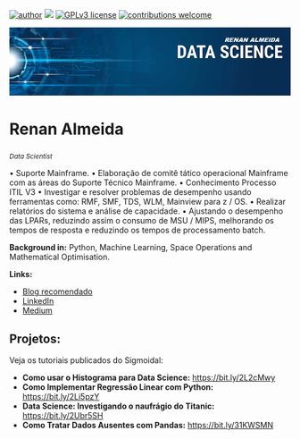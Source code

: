 [![author](https://img.shields.io/badge/author-Renan-red.svg)](https://www.linkedin.com/in/renan-almeida-2a55702b) [![](https://img.shields.io/badge/python-3.7+-blue.svg)](https://www.python.org/downloads/release/python-365/) [![GPLv3 license](https://img.shields.io/badge/License-GPLv3-blue.svg)](http://perso.crans.org/besson/LICENSE.html) [![contributions welcome](https://img.shields.io/badge/contributions-welcome-brightgreen.svg?style=flat)](https://github.com/ts722a/curso_data_science-)

<p align="center">
  <img src="banner.png" >
</p>

# Renan Almeida
<sub>*Data Scientist*</sub>

• Suporte Mainframe.
• Elaboração de comitê tático operacional Mainframe com as áreas do Suporte Técnico Mainframe.
• Conhecimento Processo ITIL V3
• Investigar e resolver problemas de desempenho usando ferramentas como: RMF, SMF, TDS, WLM, Mainview para z / OS.
• Realizar relatórios do sistema e análise de capacidade.
• Ajustando o desempenho das LPARs, reduzindo assim o consumo de MSU / MIPS, melhorando os tempos de resposta e reduzindo os tempos de processamento batch.
 

**Background in:** Python, Machine Learning, Space Operations and Mathematical Optimisation.

**Links:**
* [Blog recomendado ](http://sigmoidal.ai)
* [LinkedIn](https://www.linkedin.com/in/renan-almeida-2a55702b)
* [Medium](https://www.medium.com)


## Projetos:
Veja os tutoriais publicados do Sigmoidal:

* **Como usar o Histograma para Data Science:** https://bit.ly/2L2cMwy
* **Como Implementar Regressão Linear com Python:** https://bit.ly/2Li5pzY
* **Data Science: Investigando o naufrágio do Titanic:** https://bit.ly/2Ubr5SH
* **Como Tratar Dados Ausentes com Pandas:** https://bit.ly/31KWSMN
